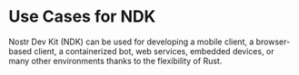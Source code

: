 # Use Cases for NDK

Nostr Dev Kit (NDK) can be used for developing a mobile client, a browser-based client, a containerized bot, web services, embedded devices, or many other environments thanks to the flexibility of Rust.

